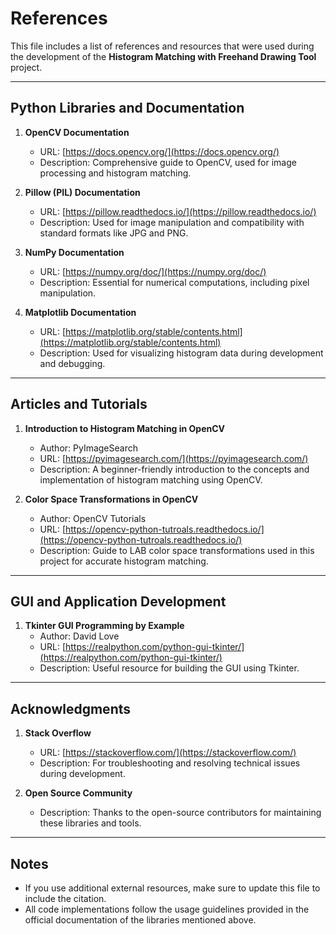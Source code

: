 # References

This file includes a list of references and resources that were used during the development of the **Histogram Matching with Freehand Drawing Tool** project.

---

## Python Libraries and Documentation
1. **OpenCV Documentation**  
   - URL: [https://docs.opencv.org/](https://docs.opencv.org/)  
   - Description: Comprehensive guide to OpenCV, used for image processing and histogram matching.

2. **Pillow (PIL) Documentation**  
   - URL: [https://pillow.readthedocs.io/](https://pillow.readthedocs.io/)  
   - Description: Used for image manipulation and compatibility with standard formats like JPG and PNG.

3. **NumPy Documentation**  
   - URL: [https://numpy.org/doc/](https://numpy.org/doc/)  
   - Description: Essential for numerical computations, including pixel manipulation.

4. **Matplotlib Documentation**  
   - URL: [https://matplotlib.org/stable/contents.html](https://matplotlib.org/stable/contents.html)  
   - Description: Used for visualizing histogram data during development and debugging.

---

## Articles and Tutorials
1. **Introduction to Histogram Matching in OpenCV**  
   - Author: PyImageSearch  
   - URL: [https://pyimagesearch.com/](https://pyimagesearch.com/)  
   - Description: A beginner-friendly introduction to the concepts and implementation of histogram matching using OpenCV.

2. **Color Space Transformations in OpenCV**  
   - Author: OpenCV Tutorials  
   - URL: [https://opencv-python-tutroals.readthedocs.io/](https://opencv-python-tutroals.readthedocs.io/)  
   - Description: Guide to LAB color space transformations used in this project for accurate histogram matching.

---

## GUI and Application Development
1. **Tkinter GUI Programming by Example**  
   - Author: David Love  
   - URL: [https://realpython.com/python-gui-tkinter/](https://realpython.com/python-gui-tkinter/)  
   - Description: Useful resource for building the GUI using Tkinter.

---

## Acknowledgments
1. **Stack Overflow**  
   - URL: [https://stackoverflow.com/](https://stackoverflow.com/)  
   - Description: For troubleshooting and resolving technical issues during development.

2. **Open Source Community**  
   - Description: Thanks to the open-source contributors for maintaining these libraries and tools.

---

## Notes
- If you use additional external resources, make sure to update this file to include the citation.
- All code implementations follow the usage guidelines provided in the official documentation of the libraries mentioned above.
